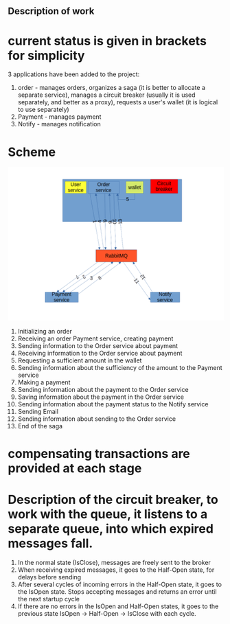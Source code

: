 ## Description of work
# current status is given in brackets for simplicity
3 applications have been added to the project:
1. order - manages orders, organizes a saga (it is better to allocate a separate service), manages a circuit breaker (usually it is used separately, and better as a proxy), requests a user's wallet (it is logical to use separately)
2. Payment - manages payment
3. Notify - manages notification

# Scheme
![Local Image](./circuit_breaker.png)

1. Initializing an order
2. Receiving an order Payment service, creating payment
3. Sending information to the Order service about payment
4. Receiving information to the Order service about payment
5. Requesting a sufficient amount in the wallet
6. Sending information about the sufficiency of the amount to the Payment service
7. Making a payment
8. Sending information about the payment to the Order service
9. Saving information about the payment in the Order service
10. Sending information about the payment status to the Notify service
11. Sending Email
12. Sending information about sending to the Order service
13. End of the saga

# compensating transactions are provided at each stage

# Description of the circuit breaker, to work with the queue, it listens to a separate queue, into which expired messages fall.

1. In the normal state (IsClose), messages are freely sent to the broker
2. When receiving expired messages, it goes to the Half-Open state, for delays before sending
3. After several cycles of incoming errors in the Half-Open state, it goes to the IsOpen state. Stops accepting messages and returns an error until the next startup cycle
4. If there are no errors in the IsOpen and Half-Open states, it goes to the previous state IsOpen -> Half-Open -> IsClose with each cycle.